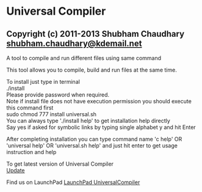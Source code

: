 Universal Compiler
===========================================================================
Copyright (c) 2011-2013 Shubham Chaudhary <shubham.chaudhary@kdemail.net>
---------------------------------------------------------------------------
A tool to compile and run different files using same command  
  
This tool allows you to compile, build and run files at the same time.  
  
To install just type in terminal  
      ./install  
Please provide password when required.  
Note if install file does not have execution permission you should execute this command first  
      sudo chmod 777 install universal.sh  
You can always type './install help' to get installation help directly  
Say yes if asked for symbolic links by typing single alphabet y and hit Enter  

After completing installation you can type command name 'c help' OR 'universal help' OR 'universal.sh help' and just hit enter to get usage instruction and help
  
To get latest version of Universal Compiler   
  [Update](https://github.com/shubhamchaudhary/universal/archive/master.zip)  

Find us on LaunchPad
  [LaunchPad UniversalCompiler](https://launchpad.net/universalcompiler)  


  
